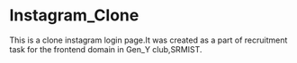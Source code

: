 # Instagram_Clone
This is a clone instagram login page.It was created as a part of recruitment  task for the frontend domain in Gen_Y club,SRMIST.
